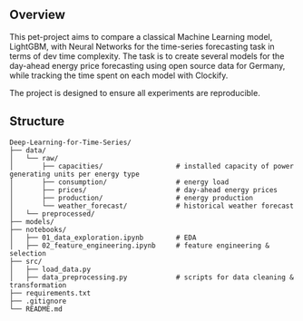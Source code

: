 ## Overview
<p align="full-width">This pet-project aims to compare a classical Machine Learning model, LightGBM, with Neural Networks for the time-series forecasting task in terms of dev time complexity. The task is to create several models for the day-ahead energy price forecasting using open source data for Germany, while tracking the time spent on each model with Clockify.</p>
<p align="full-width">The project is designed to ensure all experiments are reproducible.</p>


## Structure
```
Deep-Learning-for-Time-Series/
├── data/
│   └── raw/
│       ├── capacities/                  # installed capacity of power generating units per energy type
│       ├── consumption/                 # energy load
│       ├── prices/                      # day-ahead energy prices
│       ├── production/                  # energy production  
│       └── weather_forecast/            # historical weather forecast
│   └── preprocessed/               
├── models/
├── notebooks/
│   ├── 01_data_exploration.ipynb        # EDA
│   ├── 02_feature_engineering.ipynb     # feature engineering & selection
├── src/
│   ├── load_data.py
│   ├── data_preprocessing.py            # scripts for data cleaning & transformation
├── requirements.txt
├── .gitignore
└── README.md
```
